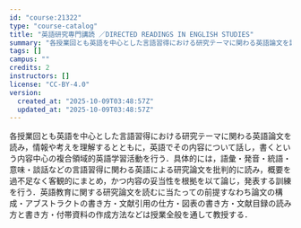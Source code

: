 ```yaml
---
id: "course:21322"
type: "course-catalog"
title: "英語研究専門講読 ／DIRECTED READINGS IN ENGLISH STUDIES"
summary: "各授業回とも英語を中心とした言語習得における研究テーマに関わる英語論文を読み，情報や考えを理解するとともに，英語でその内容について話し，書くという内容中心の複合領域的英語学習活動を行う．具体的には，語彙・発音・統語・意味・談話などの言語習得…"
tags: []
campus: ""
credits: 2
instructors: []
license: "CC-BY-4.0"
version:
  created_at: "2025-10-09T03:48:57Z"
  updated_at: "2025-10-09T03:48:57Z"
---
```

各授業回とも英語を中心とした言語習得における研究テーマに関わる英語論文を読み，情報や考えを理解するとともに，英語でその内容について話し，書くという内容中心の複合領域的英語学習活動を行う．具体的には，語彙・発音・統語・意味・談話などの言語習得に関わる英語による研究論文を批判的に読み，概要を過不足なく客観的にまとめ，かつ内容の妥当性を根拠を以て論じ，発表する訓練を行う．英語教育に関する研究論文を読むに当たっての前提すなわち論文の構成・アブストラクトの書き方・文献引用の仕方・図表の書き方・文献目録の読み方と書き方・付帯資料の作成方法などは授業全般を通して教授する．
